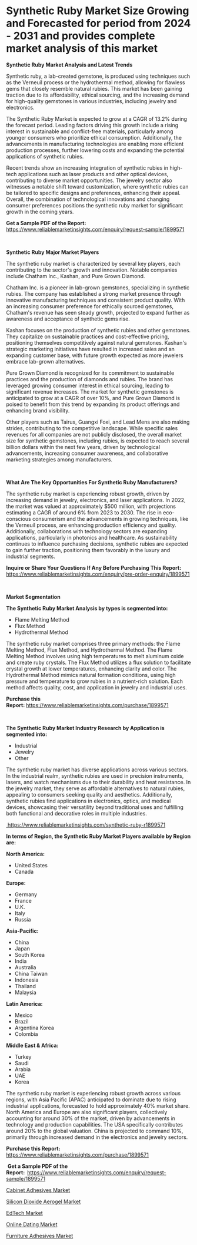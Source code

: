 <p><h1>Synthetic Ruby Market Size Growing and Forecasted for period from 2024 - 2031 and provides complete market analysis of this market</h1></p><p><strong>Synthetic Ruby Market Analysis and Latest Trends</strong></p>
<p><p>Synthetic ruby, a lab-created gemstone, is produced using techniques such as the Verneuil process or the hydrothermal method, allowing for flawless gems that closely resemble natural rubies. This market has been gaining traction due to its affordability, ethical sourcing, and the increasing demand for high-quality gemstones in various industries, including jewelry and electronics.</p><p>The Synthetic Ruby Market is expected to grow at a CAGR of 13.2% during the forecast period. Leading factors driving this growth include a rising interest in sustainable and conflict-free materials, particularly among younger consumers who prioritize ethical consumption. Additionally, the advancements in manufacturing technologies are enabling more efficient production processes, further lowering costs and expanding the potential applications of synthetic rubies. </p><p>Recent trends show an increasing integration of synthetic rubies in high-tech applications such as laser products and other optical devices, contributing to diverse market opportunities. The jewelry sector also witnesses a notable shift toward customization, where synthetic rubies can be tailored to specific designs and preferences, enhancing their appeal. Overall, the combination of technological innovations and changing consumer preferences positions the synthetic ruby market for significant growth in the coming years.</p></p>
<p><strong>Get a Sample PDF of the Report:&nbsp;</strong> <a href="https://www.reliablemarketinsights.com/enquiry/request-sample/1899571?utm_campaign=1197&utm_medium=2&utm_source=Github&utm_content=ia&utm_term=13112024&utm_id=synthetic-ruby">https://www.reliablemarketinsights.com/enquiry/request-sample/1899571</a></p>
<p>&nbsp;</p>
<p><strong>Synthetic Ruby Major Market Players</strong></p>
<p><p>The synthetic ruby market is characterized by several key players, each contributing to the sector's growth and innovation. Notable companies include Chatham Inc., Kashan, and Pure Grown Diamond.</p><p>Chatham Inc. is a pioneer in lab-grown gemstones, specializing in synthetic rubies. The company has established a strong market presence through innovative manufacturing techniques and consistent product quality. With an increasing consumer preference for ethically sourced gemstones, Chatham's revenue has seen steady growth, projected to expand further as awareness and acceptance of synthetic gems rise.</p><p>Kashan focuses on the production of synthetic rubies and other gemstones. They capitalize on sustainable practices and cost-effective pricing, positioning themselves competitively against natural gemstones. Kashan's strategic marketing initiatives have resulted in increased sales and an expanding customer base, with future growth expected as more jewelers embrace lab-grown alternatives.</p><p>Pure Grown Diamond is recognized for its commitment to sustainable practices and the production of diamonds and rubies. The brand has leveraged growing consumer interest in ethical sourcing, leading to significant revenue increases. The market for synthetic gemstones is anticipated to grow at a CAGR of over 10%, and Pure Grown Diamond is poised to benefit from this trend by expanding its product offerings and enhancing brand visibility.</p><p>Other players such as Tairus, Guangxi Foxi, and Lead Mens are also making strides, contributing to the competitive landscape. While specific sales revenues for all companies are not publicly disclosed, the overall market size for synthetic gemstones, including rubies, is expected to reach several billion dollars within the next few years, driven by technological advancements, increasing consumer awareness, and collaborative marketing strategies among manufacturers.</p></p>
<p>&nbsp;</p>
<p><strong>What Are The Key Opportunities For Synthetic Ruby Manufacturers?</strong></p>
<p><p>The synthetic ruby market is experiencing robust growth, driven by increasing demand in jewelry, electronics, and laser applications. In 2022, the market was valued at approximately $500 million, with projections estimating a CAGR of around 6% from 2023 to 2030. The rise in eco-conscious consumerism and the advancements in growing techniques, like the Verneuil process, are enhancing production efficiency and quality. Additionally, collaborations with technology sectors are expanding applications, particularly in photonics and healthcare. As sustainability continues to influence purchasing decisions, synthetic rubies are expected to gain further traction, positioning them favorably in the luxury and industrial segments.</p></p>
<p><strong>Inquire or Share Your Questions If Any Before Purchasing This Report:</strong> <a href="https://www.reliablemarketinsights.com/enquiry/pre-order-enquiry/1899571?utm_campaign=1197&utm_medium=2&utm_source=Github&utm_content=ia&utm_term=13112024&utm_id=synthetic-ruby">https://www.reliablemarketinsights.com/enquiry/pre-order-enquiry/1899571</a></p>
<p>&nbsp;</p>
<p><strong>Market Segmentation</strong></p>
<p><strong>The Synthetic Ruby Market Analysis by types is segmented into:</strong></p>
<p><ul><li>Flame Melting Method</li><li>Flux Method</li><li>Hydrothermal Method</li></ul></p>
<p><p>The synthetic ruby market comprises three primary methods: the Flame Melting Method, Flux Method, and Hydrothermal Method. The Flame Melting Method involves using high temperatures to melt aluminum oxide and create ruby crystals. The Flux Method utilizes a flux solution to facilitate crystal growth at lower temperatures, enhancing clarity and color. The Hydrothermal Method mimics natural formation conditions, using high pressure and temperature to grow rubies in a nutrient-rich solution. Each method affects quality, cost, and application in jewelry and industrial uses.</p></p>
<p><strong>Purchase this Report:&nbsp;</strong><a href="https://www.reliablemarketinsights.com/purchase/1899571?utm_campaign=1197&utm_medium=2&utm_source=Github&utm_content=ia&utm_term=13112024&utm_id=synthetic-ruby">https://www.reliablemarketinsights.com/purchase/1899571</a></p>
<p>&nbsp;</p>
<p><strong>The Synthetic Ruby Market Industry Research by Application is segmented into:</strong></p>
<p><ul><li>Industrial</li><li>Jewelry</li><li>Other</li></ul></p>
<p><p>The synthetic ruby market has diverse applications across various sectors. In the industrial realm, synthetic rubies are used in precision instruments, lasers, and watch mechanisms due to their durability and heat resistance. In the jewelry market, they serve as affordable alternatives to natural rubies, appealing to consumers seeking quality and aesthetics. Additionally, synthetic rubies find applications in electronics, optics, and medical devices, showcasing their versatility beyond traditional uses and fulfilling both functional and decorative roles in multiple industries.</p></p>
<p><a href="https://www.reliablemarketinsights.com/synthetic-ruby-r1899571?utm_campaign=1197&utm_medium=2&utm_source=Github&utm_content=ia&utm_term=13112024&utm_id=synthetic-ruby">&nbsp;https://www.reliablemarketinsights.com/synthetic-ruby-r1899571</a></p>
<p><strong>In terms of Region, the Synthetic Ruby Market Players available by Region are:</strong></p>
<p>
    <p> <strong> North America: </strong>
        <ul>
            <li>United States</li>
            <li>Canada</li>
        </ul>
        </p> 
    <p> <strong> Europe: </strong>
        <ul>
            <li>Germany</li>
            <li>France</li>
            <li>U.K.</li>
            <li>Italy</li>
            <li>Russia</li>
        </ul>
        </p> 
    <p> <strong> Asia-Pacific: </strong>
        <ul>
            <li>China</li>
            <li>Japan</li>
            <li>South Korea</li>
            <li>India</li>
            <li>Australia</li>
            <li>China Taiwan</li>
            <li>Indonesia</li>
            <li>Thailand</li>
            <li>Malaysia</li>
        </ul>
        </p> 
    <p> <strong> Latin America: </strong>
        <ul>
            <li>Mexico</li>
            <li>Brazil</li>
            <li>Argentina Korea</li>
            <li>Colombia</li>
        </ul>
        </p> 
    <p> <strong> Middle East & Africa: </strong>
        <ul>
            <li>Turkey</li>
            <li>Saudi</li>
            <li>Arabia</li>
            <li>UAE</li>
            <li>Korea</li>
        </ul>
    </p>
    </p>
<p><p>The synthetic ruby market is experiencing robust growth across various regions, with Asia Pacific (APAC) anticipated to dominate due to rising industrial applications, forecasted to hold approximately 40% market share. North America and Europe are also significant players, collectively accounting for around 30% of the market, driven by advancements in technology and production capabilities. The USA specifically contributes around 20% to the global valuation. China is projected to command 10%, primarily through increased demand in the electronics and jewelry sectors.</p></p>
<p><strong>Purchase this Report: </strong><a href="https://www.reliablemarketinsights.com/purchase/1899571?utm_campaign=1197&utm_medium=2&utm_source=Github&utm_content=ia&utm_term=13112024&utm_id=synthetic-ruby">https://www.reliablemarketinsights.com/purchase/1899571</a></p>
<p>&nbsp;<strong>Get a Sample PDF of the Report:&nbsp;&nbsp;</strong><a href="https://www.reliablemarketinsights.com/enquiry/request-sample/1899571?utm_campaign=1197&utm_medium=2&utm_source=Github&utm_content=ia&utm_term=13112024&utm_id=synthetic-ruby">https://www.reliablemarketinsights.com/enquiry/request-sample/1899571</a></p>
<p><strong></strong></p>
<p><p><a href="https://www.linkedin.com/pulse/cabinet-adhesives-market-growth-outlook-from-2024-2031-rsicc?utm_campaign=1197&utm_medium=2&utm_source=Github&utm_content=ia&utm_term=13112024&utm_id=synthetic-ruby">Cabinet Adhesives Market</a></p><p><a href="https://www.linkedin.com/pulse/silicon-dioxide-aerogel-market-size-share-analysis--z1s1c?utm_campaign=1197&utm_medium=2&utm_source=Github&utm_content=ia&utm_term=13112024&utm_id=synthetic-ruby">Silicon Dioxide Aerogel Market</a></p><p><a href="https://issuu.com/reportprime-2/docs/edtech-market-size-2030.pptx_6b08469725f35c?utm_campaign=1197&utm_medium=2&utm_source=Github&utm_content=ia&utm_term=13112024&utm_id=synthetic-ruby">EdTech Market</a></p><p><a href="https://issuu.com/reportprime-2/docs/online-dating-market-size-2030.pptx_c964c76a17b59f?utm_campaign=1197&utm_medium=2&utm_source=Github&utm_content=ia&utm_term=13112024&utm_id=synthetic-ruby">Online Dating Market</a></p><p><a href="https://www.linkedin.com/pulse/global-furniture-adhesives-market-opportunities-forecast-kxshc?utm_campaign=1197&utm_medium=2&utm_source=Github&utm_content=ia&utm_term=13112024&utm_id=synthetic-ruby">Furniture Adhesives Market</a></p></p>